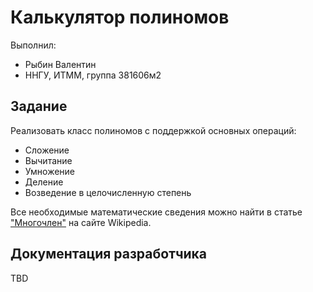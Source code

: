 # Калькулятор полиномов

Выполнил:

 - Рыбин Валентин
 - ННГУ, ИТММ, группа 381606м2

## Задание

Реализовать класс полиномов с поддержкой основных операций:

 - Сложение
 - Вычитание
 - Умножение
 - Деление
 - Возведение в целочисленную степень

Все необходимые математические сведения можно найти в статье
["Многочлен"][polynomial] на сайте Wikipedia.

## Документация разработчика

TBD

<!-- LINKS -->

[polynomial]: http://ru.wikipedia.org/wiki/%D0%9C%D0%BD%D0%BE%D0%B3%D0%BE%D1%87%D0%BB%D0%B5%D0%BD
